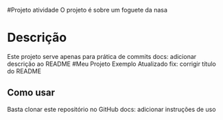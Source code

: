 #Projeto atividade
O projeto é sobre um foguete da nasa

# Descrição
Este projeto serve apenas para prática de commits
docs: adicionar descrição ao README
#Meu Projeto Exemplo Atualizado
fix: corrigir título do README
## Como usar
Basta clonar este repositório no GitHub
docs: adicionar instruções de uso
